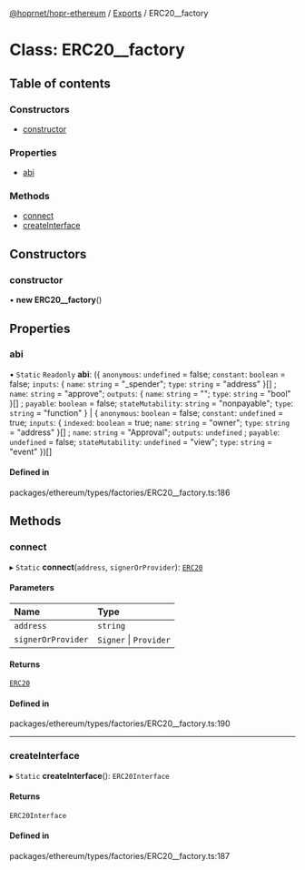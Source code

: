[@hoprnet/hopr-ethereum](../README.md) / [Exports](../modules.md) / ERC20__factory

# Class: ERC20\_\_factory

## Table of contents

### Constructors

- [constructor](ERC20__factory.md#constructor)

### Properties

- [abi](ERC20__factory.md#abi)

### Methods

- [connect](ERC20__factory.md#connect)
- [createInterface](ERC20__factory.md#createinterface)

## Constructors

### constructor

• **new ERC20__factory**()

## Properties

### abi

▪ `Static` `Readonly` **abi**: ({ `anonymous`: `undefined` = false; `constant`: `boolean` = false; `inputs`: { `name`: `string` = "\_spender"; `type`: `string` = "address" }[] ; `name`: `string` = "approve"; `outputs`: { `name`: `string` = ""; `type`: `string` = "bool" }[] ; `payable`: `boolean` = false; `stateMutability`: `string` = "nonpayable"; `type`: `string` = "function" } \| { `anonymous`: `boolean` = false; `constant`: `undefined` = true; `inputs`: { `indexed`: `boolean` = true; `name`: `string` = "owner"; `type`: `string` = "address" }[] ; `name`: `string` = "Approval"; `outputs`: `undefined` ; `payable`: `undefined` = false; `stateMutability`: `undefined` = "view"; `type`: `string` = "event" })[]

#### Defined in

packages/ethereum/types/factories/ERC20__factory.ts:186

## Methods

### connect

▸ `Static` **connect**(`address`, `signerOrProvider`): [`ERC20`](ERC20.md)

#### Parameters

| Name | Type |
| :------ | :------ |
| `address` | `string` |
| `signerOrProvider` | `Signer` \| `Provider` |

#### Returns

[`ERC20`](ERC20.md)

#### Defined in

packages/ethereum/types/factories/ERC20__factory.ts:190

___

### createInterface

▸ `Static` **createInterface**(): `ERC20Interface`

#### Returns

`ERC20Interface`

#### Defined in

packages/ethereum/types/factories/ERC20__factory.ts:187
